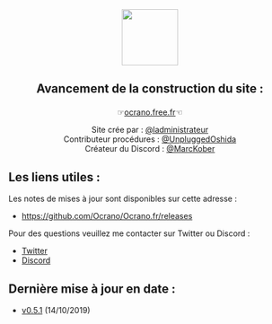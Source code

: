 
<div align="center" ><img src="http://ocrano.free.fr/images/Accueil/profilpic.gif" height="100" width="100" >

## Avancement de la construction du site :</b></p>

☞[ocrano.free.fr](http://ocrano.free.fr)☜<br/>

Site crée par : [@ladministrateur](https://twitter.com/Ladministrateur)<br/>
Contributeur procédures : [@UnpluggedOshida](https://twitter.com/UnpluggedOshida) <br/>
Créateur du Discord : [@MarcKober](https://twitter.com/Mantis06670)<br/></div>


## Les liens utiles :

Les notes de mises à jour sont disponibles sur cette adresse :
* https://github.com/Ocrano/Ocrano.fr/releases

Pour des questions veuillez me contacter sur Twitter ou Discord :
* [Twitter](https://twitter.com/Ladministrateur)
* [Discord](https://discord.gg/753t4EF)

## Dernière mise à jour en date : 
* [v0.5.1](https://github.com/Ocrano/Ocrano.fr/releases/tag/v0.5.1) (14/10/2019)

